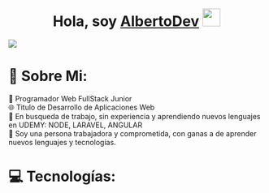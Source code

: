 <div align="center">
  <h1 align="center">Hola, soy <a href="https://portfolio-production-41dd.up.railway.app/">AlbertoDev</a> <img src="https://media.giphy.com/media/hvRJCLFzcasrR4ia7z/giphy.gif" width="35"></h1>
</div>

<img src="https://blog.communicationcrafts.com/wp-content/uploads/sites/2/2023/02/Everything-worth-knowing-about-Full-Stack-Development_banner.png">

<h1>💫 Sobre Mi:</h1>
🚀 Programador Web FullStack Junior<br>
🌐 Titulo de Desarrollo de Aplicaciones Web<br>
📘 En busqueda de trabajo, sin experiencia y aprendiendo nuevos lenguajes en UDEMY: NODE, LARAVEL, ANGULAR<br>
🌟 Soy una persona trabajadora y comprometida, con ganas a de aprender nuevos lenguajes y tecnologías.

<h1>💻 Tecnologías:</h1>
<!--
**agb2000/agb2000** is a ✨ _special_ ✨ repository because its `README.md` (this file) appears on your GitHub profile.

Here are some ideas to get you started:

- 🔭 I’m currently working on ...
- 🌱 I’m currently learning ...
- 👯 I’m looking to collaborate on ...
- 🤔 I’m looking for help with ...
- 💬 Ask me about ...
- 📫 How to reach me: ...
- 😄 Pronouns: ...
- ⚡ Fun fact: ...
-->
